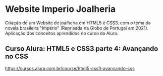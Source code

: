 # Website Imperio Joalheria

Criação de um Website de joalheria em HTML5 e CSS3, com o tema da novela brasileira "Império" (Reprisada na Globo de Portugal em 2021).
Aplicação dos conceitos aprendidos no curso da Alura.

## Curso Alura: HTML5 e CSS3 parte 4: Avançando no CSS
https://cursos.alura.com.br/course/html5-css3-avancando-css
